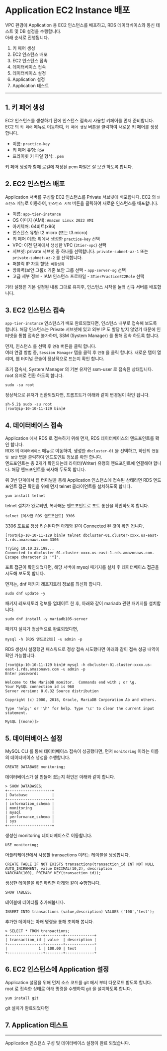 # Application EC2 Instance 배포

VPC 환경에 Application 용 EC2 인스턴스를 배포하고, RDS 데이터베이스와 통신 테스트 및 DB 설정을 수행합니다.  
아래 순서로 진행됩니다.

1. 키 페어 생성
2. EC2 인스턴스 배포
3. EC2 인스턴스 접속
4. 데이터베이스 접속
5. 데이터베이스 설정
6. Application 설정
7. Application 테스트


---
## 1. 키 페어 생성
EC2 인스턴스를 생성하기 전에 인스턴스 접속시 사용할 키페어를 먼저 준비합니다.  
EC2 의 `키 페어` 메뉴로 이동하여, `키 페어 생성` 버튼을 클릭하여 새로운 키 페어를 생성합니다. 

- 이름: `practice-key`
- 키 페어 유형: `RSA`
- 프라이빗 키 파일 형식: `.pem`

키 페어 생성과 함께 로컬에 저장된 pem 파일은 잘 보관 하도록 합니다. 

## 2. EC2 인스턴스 배포
Application 서버를 구성할 EC2 인스턴스를 Private 서브넷에 배포합니다.
EC2 의 `인스턴스` 메뉴로 이동하여, `인스턴스 시작` 버튼을 클릭하여 새로운 인스턴스를 배포합니다. 


- 이름: `app-tier-instance`
- OS 이미지 (AMI): `Amazon Linux 2023 AMI`
- 아키텍쳐: 64비트(x86)
- 인스턴스 유형: t2.micro (또는 t3.micro)
- 키 페어 이름: 위에서 생성한 `practice-key` 선택
- VPC: 이전 단계에서 생성한 VPC (`3tier-vpc`) 선택
- 서브넷: private 서브넷 중 하나를 선택합니다. `private-subnet-az-1` 또는 `private-subnet-az-2` 를 선택합니다. 
- 퍼블릭 IP 자동 할당: `비활성화`
- 방화벽(보안 그룹): 기존 보안 그룹 선택 - `app-server-sg` 선택 
- 고급 세부 정보 - IAM 인스턴스 프로파일 - `3TierPracticeEC2Role` 선택

기타 설정은 기본 설정된 내용 그대로 유지후, 인스턴스 시작을 눌러 신규 서버를 배포합니다. 


## 3. EC2 인스턴스 접속
`app-tier-instance` 인스턴스가 배포 완료되었다면, 인스턴스 내부로 접속해 보도록 합니다. 해당 인스턴스는 Private 서브넷에 있고 외부 IP 도 할당 받지 않았기 때문에 인터넷을 통합 접속은 불가하며, SSM (System Manager) 를 통해 접속 하도록 합니다.  

먼저, 인스턴스 를 선택 후 `연결` 버튼을 클릭 합니다.  
여러 연결 방법 중, `Session Manager` 탭을 클릭 후 `연결` 을 클릭 합니다. 새로운 탭이 열리며, 웹 터미널 콘솔이 정상적으로 뜨는지 확인 합니다.  

초기 접속시, System Manager 의 기본 유저인 ssm-user 로 접속된 상태입니다. root 유저로 전환 하도록 합니다.

```
sudo -su root
```

정상적으로 유저가 전환되었다면, 프롬프트가 아래와 같이 변경됨이 확인 됩니다.

```
sh-5.2$ sudo -su root
[root@ip-10-10-11-129 bin]#
```


## 4. 데이터베이스 접속
Application 에서 RDS 로 접속하기 위해 먼저, RDS 데이터베이스의 엔드포인트를 확인 합니다.  
RDS 의 `데이터베이스` 메뉴로 이동하여, 생성한 `dbcluster-01` 을 선택하고, 하단의 `연결 및 보안` 탭을 클릭하여 엔드포인트 정보를 확인 합니다.  
엔드포인트는 총 2개가 확인되는데 라이터(Writer) 유형의 엔드포인트에 연결해야 합니다. 해당 엔드포인트를 복사해 두도록 합니다.  

위 3번 단계에서 웹 터미널을 통해 Application 인스턴스에 접속된 상태라면 RDS 엔드포인트 접근 확인을 위해 먼저 telnet 클라이언트를 설치하도혹 합니다.  

```
yum install telnet
```

telnet 설치가 완료되면, 복사해둔 엔드포인트로 포트 통신을 확인하도록 합니다.  

```
telnet [복사한 RDS 엔드포인트] 3306
```

3306 포트로 정상 리슨된다면 아래와 같이 Connected 된 것이 확인 됩니다.  

```
[root@ip-10-10-11-129 bin]# telnet dbcluster-01.cluster-xxxx.us-east-1.rds.amazonaws.com 3306

Trying 10.10.22.198...
Connected to dbcluster-01.cluster-xxxx.us-east-1.rds.amazonaws.com.
Escape character is '^]'.

```

포트 접근이 확인되었다면, 해당 서버에 mysql 패키지를 설치 후 데이터베이스 접근을 시도해 보도록 합니다.  

먼저는, dnf 패키지 레포지토리 정보를 최신화 합니다. 
```
sudo dnf update -y
```

패키지 레포지토리 정보를 업데이트 한 후, 아래와 같이 mariadb 관련 패키지를 설치합니다.
```
sudo dnf install -y mariadb105-server
```

패키지 설치가 정상적으로 완료되었다면, 

```
mysql -h [RDS 엔드포인트] -u admin -p
```

RDS 생성시 설정했던 패스워드로 정상 접속 시도했다면 아래와 같이 접속 성공 내역이 확인 가능합니다.

```
[root@ip-10-10-11-129 bin]# mysql -h dbcluster-01.cluster-xxxx.us-east-1.rds.amazonaws.com -u admin -p
Enter password:

Welcome to the MariaDB monitor.  Commands end with ; or \g.
Your MySQL connection id is 968
Server version: 8.0.32 Source distribution

Copyright (c) 2000, 2018, Oracle, MariaDB Corporation Ab and others.

Type 'help;' or '\h' for help. Type '\c' to clear the current input statement.

MySQL [(none)]>
```

## 5. 데이터베이스 설정
MySQL CLI 를 통해 데이터베이스 접속이 성공했다면, 먼저 `monitoring` 이라는 이름의 데이터베이스 생성을 수행합니다.  

```
CREATE DATABASE monitoring;   
```

데이터베이스가 잘 만들어 졌는지 확인은 아래와 같이 합니다. 
```
> SHOW DATABASES;
+--------------------+
| Database           |
+--------------------+
| information_schema |
| monitoring         |
| mysql              |
| performance_schema |
| sys                |
+--------------------+
```

생성한 monitoring 데이터베이스로 이동합니다.
```
USE monitoring;
```

어플리케이션에서 사용할 transactions 이라는 테이블을 생성합니다.
```
CREATE TABLE IF NOT EXISTS transactions(transaction_id INT NOT NULL
AUTO_INCREMENT, value DECIMAL(10,2), description
VARCHAR(100), PRIMARY KEY(transaction_id)); 
```

생성한 테이블을 확인하려면 아래와 같이 수행합니다.
```
SHOW TABLES;    
```

테이블에 데이터를 추가해봅니다.
```
INSERT INTO transactions (value,description) VALUES ('100','test');
```

추가한 데이터는 아래 명령을 통해 조회해 봅니다.
```
> SELECT * FROM transactions;
+----------------+--------+-------------+
| transaction_id | value  | description |
+----------------+--------+-------------+
|              1 | 100.00 | test        |
+----------------+--------+-------------+
```
## 6. EC2 인스턴스에 Application 설정

Application 설정을 위해 먼저 소스 코드를 git 에서 부터 다운로드 받도록 합니다.  
root 로 접속한 상태로 아래 명령을 수행하여 git 을 설치하도록 합니다.  
```
yum install git
```

git 설치가 완료되었다면 

## 7. Application 테스트


---

Application 인스턴스 구성 및 데이터베이스 설정이 완료 되었습니다.
